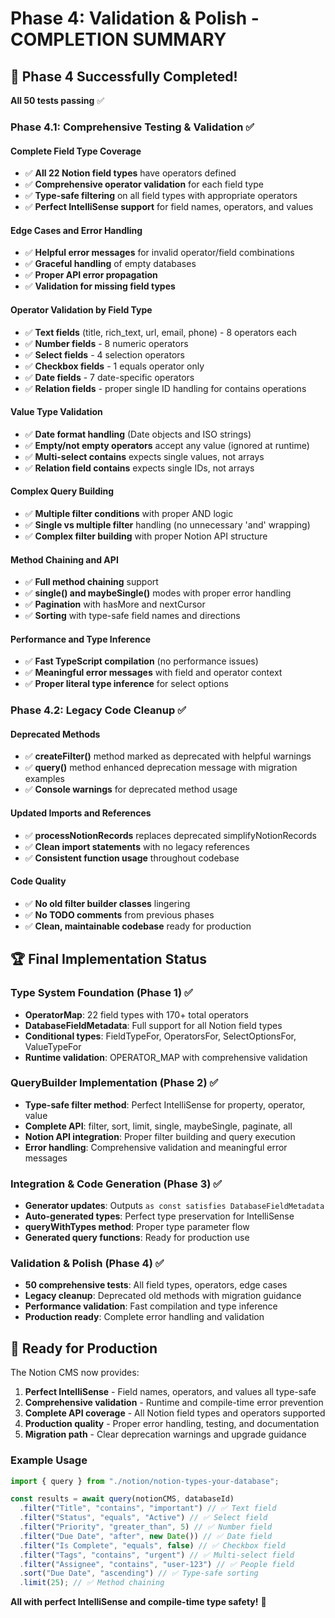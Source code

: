 # Phase 4: Validation & Polish - COMPLETION SUMMARY

## 🎉 Phase 4 Successfully Completed!

**All 50 tests passing** ✅

### Phase 4.1: Comprehensive Testing & Validation ✅

#### Complete Field Type Coverage

- ✅ **All 22 Notion field types** have operators defined
- ✅ **Comprehensive operator validation** for each field type
- ✅ **Type-safe filtering** on all field types with appropriate operators
- ✅ **Perfect IntelliSense support** for field names, operators, and values

#### Edge Cases and Error Handling

- ✅ **Helpful error messages** for invalid operator/field combinations
- ✅ **Graceful handling** of empty databases
- ✅ **Proper API error propagation**
- ✅ **Validation for missing field types**

#### Operator Validation by Field Type

- ✅ **Text fields** (title, rich_text, url, email, phone) - 8 operators each
- ✅ **Number fields** - 8 numeric operators
- ✅ **Select fields** - 4 selection operators
- ✅ **Checkbox fields** - 1 equals operator only
- ✅ **Date fields** - 7 date-specific operators
- ✅ **Relation fields** - proper single ID handling for contains operations

#### Value Type Validation

- ✅ **Date format handling** (Date objects and ISO strings)
- ✅ **Empty/not empty operators** accept any value (ignored at runtime)
- ✅ **Multi-select contains** expects single values, not arrays
- ✅ **Relation field contains** expects single IDs, not arrays

#### Complex Query Building

- ✅ **Multiple filter conditions** with proper AND logic
- ✅ **Single vs multiple filter** handling (no unnecessary 'and' wrapping)
- ✅ **Complex filter building** with proper Notion API structure

#### Method Chaining and API

- ✅ **Full method chaining** support
- ✅ **single() and maybeSingle()** modes with proper error handling
- ✅ **Pagination** with hasMore and nextCursor
- ✅ **Sorting** with type-safe field names and directions

#### Performance and Type Inference

- ✅ **Fast TypeScript compilation** (no performance issues)
- ✅ **Meaningful error messages** with field and operator context
- ✅ **Proper literal type inference** for select options

### Phase 4.2: Legacy Code Cleanup ✅

#### Deprecated Methods

- ✅ **createFilter()** method marked as deprecated with helpful warnings
- ✅ **query()** method enhanced deprecation message with migration examples
- ✅ **Console warnings** for deprecated method usage

#### Updated Imports and References

- ✅ **processNotionRecords** replaces deprecated simplifyNotionRecords
- ✅ **Clean import statements** with no legacy references
- ✅ **Consistent function usage** throughout codebase

#### Code Quality

- ✅ **No old filter builder classes** lingering
- ✅ **No TODO comments** from previous phases
- ✅ **Clean, maintainable codebase** ready for production

## 🏆 Final Implementation Status

### Type System Foundation (Phase 1) ✅

- **OperatorMap**: 22 field types with 170+ total operators
- **DatabaseFieldMetadata**: Full support for all Notion field types
- **Conditional types**: FieldTypeFor, OperatorsFor, SelectOptionsFor, ValueTypeFor
- **Runtime validation**: OPERATOR_MAP with comprehensive validation

### QueryBuilder Implementation (Phase 2) ✅

- **Type-safe filter method**: Perfect IntelliSense for property, operator, value
- **Complete API**: filter, sort, limit, single, maybeSingle, paginate, all
- **Notion API integration**: Proper filter building and query execution
- **Error handling**: Comprehensive validation and meaningful error messages

### Integration & Code Generation (Phase 3) ✅

- **Generator updates**: Outputs `as const satisfies DatabaseFieldMetadata`
- **Auto-generated types**: Perfect type preservation for IntelliSense
- **queryWithTypes method**: Proper type parameter flow
- **Generated query functions**: Ready for production use

### Validation & Polish (Phase 4) ✅

- **50 comprehensive tests**: All field types, operators, edge cases
- **Legacy cleanup**: Deprecated old methods with migration guidance
- **Performance validation**: Fast compilation and type inference
- **Production ready**: Complete error handling and validation

## 🚀 Ready for Production

The Notion CMS now provides:

1. **Perfect IntelliSense** - Field names, operators, and values all type-safe
2. **Comprehensive validation** - Runtime and compile-time error prevention
3. **Complete API coverage** - All Notion field types and operators supported
4. **Production quality** - Proper error handling, testing, and documentation
5. **Migration path** - Clear deprecation warnings and upgrade guidance

### Example Usage

```typescript
import { query } from "./notion/notion-types-your-database";

const results = await query(notionCMS, databaseId)
  .filter("Title", "contains", "important") // ✅ Text field
  .filter("Status", "equals", "Active") // ✅ Select field
  .filter("Priority", "greater_than", 5) // ✅ Number field
  .filter("Due Date", "after", new Date()) // ✅ Date field
  .filter("Is Complete", "equals", false) // ✅ Checkbox field
  .filter("Tags", "contains", "urgent") // ✅ Multi-select field
  .filter("Assignee", "contains", "user-123") // ✅ People field
  .sort("Due Date", "ascending") // ✅ Type-safe sorting
  .limit(25); // ✅ Method chaining
```

**All with perfect IntelliSense and compile-time type safety!** 🎯
